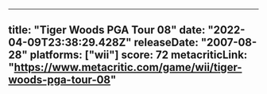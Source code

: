 
---
title: "Tiger Woods PGA Tour 08"
date: "2022-04-09T23:38:29.428Z"
releaseDate: "2007-08-28"
platforms: ["wii"]
score: 72
metacriticLink: "https://www.metacritic.com/game/wii/tiger-woods-pga-tour-08"
---
